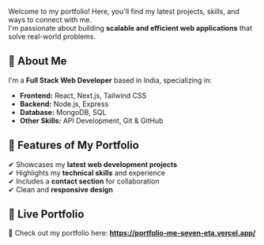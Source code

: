 Welcome to my portfolio! Here, you'll find my latest projects, skills, and ways to connect with me.  
I'm passionate about building **scalable and efficient web applications** that solve real-world problems.

## 🌟 **About Me**
I'm a **Full Stack Web Developer** based in India, specializing in:

- **Frontend:** React, Next.js, Tailwind CSS  
- **Backend:** Node.js, Express  
- **Database:** MongoDB, SQL  
- **Other Skills:** API Development, Git & GitHub  

## 📌 **Features of My Portfolio**
✔ Showcases my **latest web development projects**  
✔ Highlights my **technical skills** and experience  
✔ Includes a **contact section** for collaboration  
✔ Clean and **responsive design**  

## 🔗 **Live Portfolio**
🔗 Check out my portfolio here: **https://portfolio-me-seven-eta.vercel.app/**  

